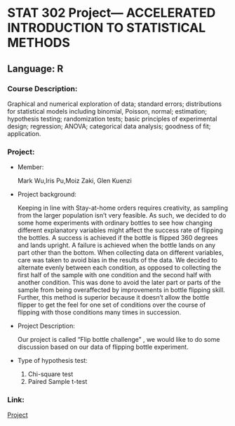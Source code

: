 # STAT 302 Project— ACCELERATED INTRODUCTION TO STATISTICAL METHODS
## Language: R
### Course Description:
Graphical and numerical exploration of data; standard errors; distributions for statistical models including binomial, Poisson, normal; estimation; hypothesis testing; randomization tests; basic principles of experimental design; regression; ANOVA; categorical data analysis; goodness of fit; application.

### Project:

* Member: 

  Mark Wu,Iris Pu,Moiz Zaki, Glen Kuenzi

* Project background:

  Keeping in line with Stay-at-home orders requires creativity, as sampling from the larger population isn’t very feasible. As such, we decided to do some home experiments with ordinary bottles to see how changing different explanatory variables might affect the success rate of flipping the bottles. A success is achieved if the bottle is flipped 360 degrees and lands upright. A failure is achieved when the bottle lands on any part other than the bottom. When collecting data on different variables, care was taken to avoid bias in the results of the data. We decided to alternate evenly between each condition, as opposed to collecting the first half of the sample with one condition and the second half with another condition. This was done to avoid the later part or parts of the sample from being overaffected by improvements in bottle flipping skill. Further, this method is superior because it doesn’t allow the bottle flipper to get the feel for one set of conditions over the course of flipping with those conditions many times in succession.

* Project Description:

  Our project is called “Flip bottle challenge” , we would like to do some discussion based on our data of flipping bottle experiment. 

* Type of hypothesis test:
  1. Chi-square test
  2. Paired Sample t-test


### Link:

[Project](https://github.com/markwu7/STAT302-Project/tree/main/Project)
